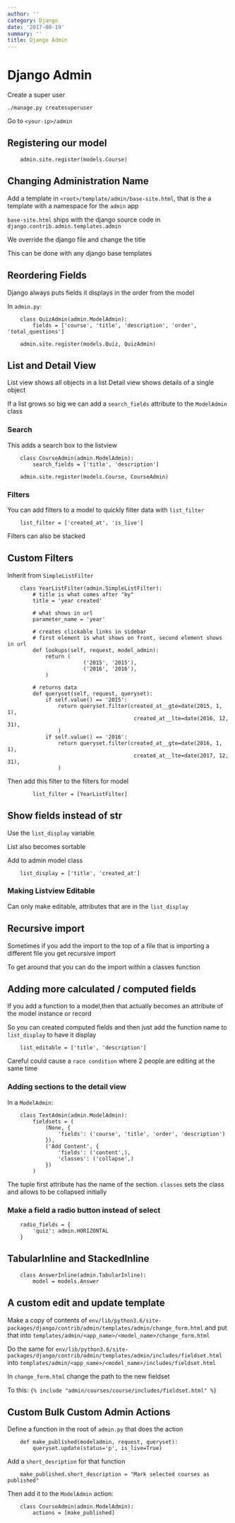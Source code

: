 ```yaml
---
author: ''
category: Django
date: '2017-08-19'
summary: ''
title: Django Admin
---
```

# Django Admin

Create a super user

`./manage.py createsuperuser`

Go to `<your-ip>/admin`

## Registering our model

        admin.site.register(models.Course)

## Changing Administration Name

Add a template in `<root>/template/admin/base-site.html`, that is the a template with a namespace for the `admin` app

`base-site.html` ships with the django source code in `django.contrib.admin.templates.admin`

We override the django file and change the title

This can be done with any django base templates

## Reordering Fields

Django always puts fields it displays in the order from the model

In `admin.py`:

        class QuizAdmin(admin.ModelAdmin):
            fields = ['course', 'title', 'description', 'order', 'total_questions']

        admin.site.register(models.Quiz, QuizAdmin)

## List and Detail View

List view shows all objects in a list
Detail view shows details of a single object

If a list grows so big we can add a `search_fields` attribute to the `ModelAdmin` class

### Search

This adds a search box to the listview

        class CourseAdmin(admin.ModelAdmin):
            search_fields = ['title', 'description']

        admin.site.register(models.Course, CourseAdmin)

### Filters

You can add filters to a model to quickly filter data with `list_filter`

        list_filter = ['created_at', 'is_live']

Filters can also be stacked

## Custom Filters

Inherit from `SimpleListFilter`

        class YearListFilter(admin.SimpleListFilter):
            # title is what comes after "by"
            title = 'year created'

            # what shows in url
            parameter_name = 'year'

            # creates clickable links in sidebar
            # first element is what shows on front, second element shows in url
            def lookups(self, request, model_admin):
                return (
                            ('2015', '2015'),
                            ('2016', '2016'),
                )

            # returns data
            def queryset(self, request, queryset):
                if self.value() == '2015':
                    return queryset.filter(created_at__gte=date(2015, 1, 1),
                                            created_at__lte=date(2016, 12, 31),
                    )
                if self.value() == '2016':
                    return queryset.filter(created_at__gte=date(2016, 1, 1),
                                            created_at__lte=date(2017, 12, 31),
                    )

Then add this filter to the filters for model

            list_filter = [YearListFilter]

## Show fields instead of __str__

Use the `list_display` variable

List also becomes sortable

Add to admin model class

        list_display = ['title', 'created_at']

### Making Listview Editable

Can only make editable, attributes that are in the `list_display`

## Recursive import

Sometimes if you add the import to the top of a file that is importing a different file you get recursive import

To get around that you can do the import within a classes function

## Adding more calculated / computed fields

If you add a function to a model,then that actually becomes an attribute of the model instance or record

So you can created computed fields and then just add the function name to `list_display` to have it display

        list_editable = ['title', 'description']

Careful could cause a `race condition` where 2 people are editing at the same time

### Adding sections to the detail view

In a `ModelAdmin`:

        class TextAdmin(admin.ModelAdmin):
            fieldsets = (
                (None, {
                    'fields': ('course', 'title', 'order', 'description')
                }),
                ('Add Content', {
                    'fields': ('content',),
                    'classes': ('collapse',)
                })
            )

The tuple first attribute has the name of the section.
`classes` sets the class and allows to be collapsed initially

### Make a field a radio button instead of select

        radio_fields = {
            'quiz': admin.HORIZONTAL
        }

## TabularInline and StackedInline

        class AnswerInline(admin.TabularInline):
            model = models.Answer

## A custom edit and update template

Make a copy of contents of `env/lib/python3.6/site-packages/django/contrib/admin/templates/admin/change_form.html` and put that into `templates/admin/<app_name>/<model_name>/change_form.html`

Do the same for `env/lib/python3.6/site-packages/django/contrib/admin/templates/admin/includes/fieldset.html` into `templates/admin/<app_name>/<model_name>/includes/fieldset.html`

In `change_form.html` change the path to the new fieldset

To this: `{% include "admin/courses/course/includes/fieldset.html" %}`

## Custom Bulk Custom Admin Actions

Define a function in the root of `admin.py` that does the action

        def make_published(modeladmin, request, queryset):
            queryset.update(status='p', is_live=True)

Add a `short_desription` for that function

        make_published.short_description = "Mark selected courses as published"

Then add it to the `ModelAdmin` action:

        class CourseAdmin(admin.ModelAdmin):
            actions = [make_published]
